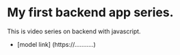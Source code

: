 # My first backend app series.

This is video series on backend with javascript.
- [model link] (https://...........)

